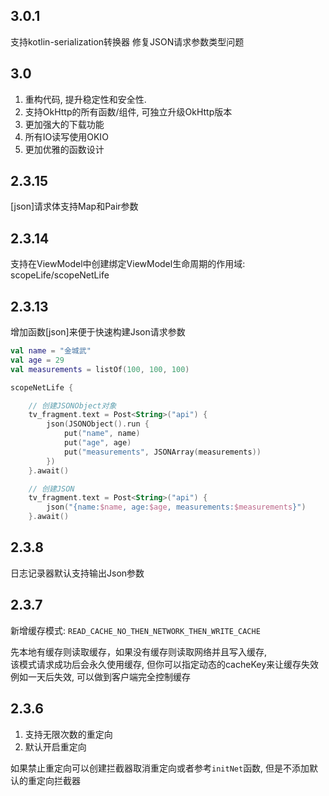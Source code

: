 ## 3.0.1
支持kotlin-serialization转换器
修复JSON请求参数类型问题

## 3.0
1. 重构代码, 提升稳定性和安全性.
2. 支持OkHttp的所有函数/组件, 可独立升级OkHttp版本
3. 更加强大的下载功能
4. 所有IO读写使用OKIO
5. 更加优雅的函数设计

## 2.3.15
[json]请求体支持Map和Pair参数

## 2.3.14
支持在ViewModel中创建绑定ViewModel生命周期的作用域: scopeLife/scopeNetLife


## 2.3.13
增加函数[json]来便于快速构建Json请求参数

```kotlin
val name = "金城武"
val age = 29
val measurements = listOf(100, 100, 100)

scopeNetLife {

    // 创建JSONObject对象
    tv_fragment.text = Post<String>("api") {
        json(JSONObject().run {
            put("name", name)
            put("age", age)
            put("measurements", JSONArray(measurements))
        })
    }.await()

    // 创建JSON
    tv_fragment.text = Post<String>("api") {
        json("{name:$name, age:$age, measurements:$measurements}")
    }.await()
```

## 2.3.8
日志记录器默认支持输出Json参数

## 2.3.7

新增缓存模式: `READ_CACHE_NO_THEN_NETWORK_THEN_WRITE_CACHE`

先本地有缓存则读取缓存，如果没有缓存则读取网络并且写入缓存, <br>该模式请求成功后会永久使用缓存, 但你可以指定动态的cacheKey来让缓存失效 <br>例如一天后失效, 可以做到客户端完全控制缓存

## 2.3.6

1.  支持无限次数的重定向
2.  默认开启重定向

如果禁止重定向可以创建拦截器取消重定向或者参考`initNet`函数, 但是不添加默认的重定向拦截器